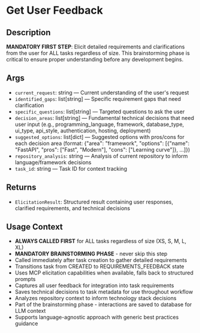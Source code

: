 # Get User Feedback

## Description
**MANDATORY FIRST STEP**: Elicit detailed requirements and clarifications from the user for ALL tasks regardless of size. This brainstorming phase is critical to ensure proper understanding before any development begins.

## Args
- `current_request`: string — Current understanding of the user's request
- `identified_gaps`: list[string] — Specific requirement gaps that need clarification
- `specific_questions`: list[string] — Targeted questions to ask the user
- `decision_areas`: list[string] — Fundamental technical decisions that need user input (e.g., programming_language, framework, database_type, ui_type, api_style, authentication, hosting, deployment)
- `suggested_options`: list[dict] — Suggested options with pros/cons for each decision area (format: {"area": "framework", "options": [{"name": "FastAPI", "pros": ["Fast", "Modern"], "cons": ["Learning curve"]}, ...]})
- `repository_analysis`: string — Analysis of current repository to inform language/framework decisions
- `task_id`: string — Task ID for context tracking

## Returns
- `ElicitationResult`: Structured result containing user responses, clarified requirements, and technical decisions

## Usage Context
- **ALWAYS CALLED FIRST** for ALL tasks regardless of size (XS, S, M, L, XL)
- **MANDATORY BRAINSTORMING PHASE** - never skip this step
- Called immediately after task creation to gather detailed requirements
- Transitions task from CREATED to REQUIREMENTS_FEEDBACK state
- Uses MCP elicitation capabilities when available, falls back to structured prompts
- Captures all user feedback for integration into task requirements
- Saves technical decisions to task metadata for use throughout workflow
- Analyzes repository context to inform technology stack decisions
- Part of the brainstorming phase - interactions are saved to database for LLM context
- Supports language-agnostic approach with generic best practices guidance

